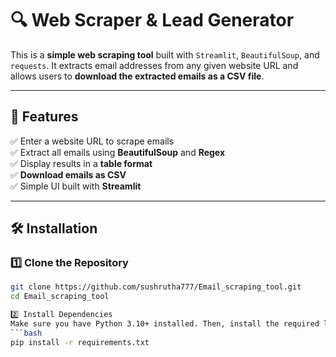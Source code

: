 # 🔍 Web Scraper & Lead Generator  

This is a **simple web scraping tool** built with `Streamlit`, `BeautifulSoup`, and `requests`. It extracts email addresses from any given website URL and allows users to **download the extracted emails as a CSV file**.  

---

## 🚀 Features  

✅ Enter a website URL to scrape emails  
✅ Extract all emails using **BeautifulSoup** and **Regex**  
✅ Display results in a **table format**  
✅ **Download emails as CSV**  
✅ Simple UI built with **Streamlit**  

---

## 🛠 Installation  

### 1️⃣ Clone the Repository  
```bash
git clone https://github.com/sushrutha777/Email_scraping_tool.git
cd Email_scraping_tool

2️⃣ Install Dependencies  
Make sure you have Python 3.10+ installed. Then, install the required libraries:  
```bash  
pip install -r requirements.txt  
